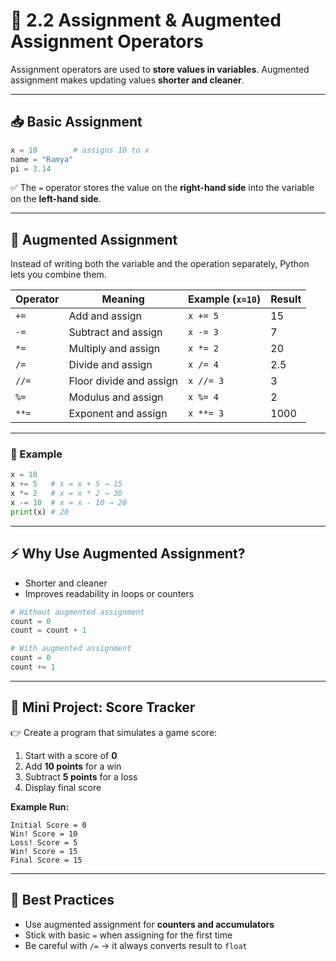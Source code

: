 
# 📝 2.2 Assignment & Augmented Assignment Operators

Assignment operators are used to **store values in variables**.
Augmented assignment makes updating values **shorter and cleaner**.

---

## 📥 Basic Assignment

```python
x = 10        # assigns 10 to x
name = "Ramya"
pi = 3.14
```

✅ The `=` operator stores the value on the **right-hand side** into the variable on the **left-hand side**.

---

## 🔄 Augmented Assignment

Instead of writing both the variable and the operation separately, Python lets you combine them.

| Operator | Meaning                 | Example (`x=10`) | Result |
| -------- | ----------------------- | ---------------- | ------ |
| `+=`     | Add and assign          | `x += 5`         | 15     |
| `-=`     | Subtract and assign     | `x -= 3`         | 7      |
| `*=`     | Multiply and assign     | `x *= 2`         | 20     |
| `/=`     | Divide and assign       | `x /= 4`         | 2.5    |
| `//=`    | Floor divide and assign | `x //= 3`        | 3      |
| `%=`     | Modulus and assign      | `x %= 4`         | 2      |
| `**=`    | Exponent and assign     | `x **= 3`        | 1000   |

---

### 🧪 Example

```python
x = 10
x += 5   # x = x + 5 → 15
x *= 2   # x = x * 2 → 30
x -= 10  # x = x - 10 → 20
print(x) # 20
```

---

## ⚡ Why Use Augmented Assignment?

* Shorter and cleaner
* Improves readability in loops or counters

```python
# Without augmented assignment
count = 0
count = count + 1

# With augmented assignment
count = 0
count += 1
```

---

## 🎯 Mini Project: Score Tracker

👉 Create a program that simulates a game score:

1. Start with a score of **0**
2. Add **10 points** for a win
3. Subtract **5 points** for a loss
4. Display final score

**Example Run:**

```text
Initial Score = 0
Win! Score = 10
Loss! Score = 5
Win! Score = 15
Final Score = 15
```

---

## 🧠 Best Practices

* Use augmented assignment for **counters and accumulators**
* Stick with basic `=` when assigning for the first time
* Be careful with `/=` → it always converts result to `float`
